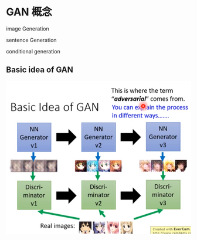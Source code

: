 # GAN 概念

image Generation

sentence Generation

conditional generation

## Basic idea of GAN



![](/assets/adverse.png)



